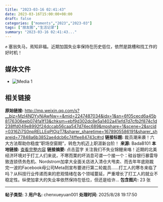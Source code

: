 ```yaml
---
title: "2023-03-16 02:41:43"
date: 2023-03-16T15:00:00+08:00
draft: false
categories: ["moments","2023","2023-03"]
tags: ["朋友圈","生活记录"]
summary: "2023-03-16 02:41:43..."
---
```


✊ 塞翁失马，焉知非福。近期加国失业率保持在历史低位，依然是跳槽和找工作的好时机！

## 媒体文件

- ![Media 1](/Moments/photos/2023-03-16/202303160241430.jpg)

## 相关链接

**原始链接:** http://mp.weixin.qq.com/s?__biz=MzI4NDYyNjAwNw==&mid=2247487034&idx=1&sn=6f05cecd6a45b8176306eeb074fa1f13&chksm=ebf9d302dc8e5a1402a41efd7d7cfb2f874c1d238ffd049e8992f24dccab56caa547d74ec689&mpshare=1&scene=2&srcid=0316Zi7S0npRELLEqPlOjzT7&sharer_sharetime=1678905586191&sharer_shareid=77848a6b3852ae4dcb6c74ffee84743c#rd
**链接标题:** 裁员潮来袭！六大方法帮助你稳度“职场空窗期”，转危为机迈上职涯新台阶！
**来源:** BadaB101
**本地链接:** [查看完整内容](/link_content/2023/03/2023-03-16-5/link_content/)
**链接摘要:** 点击蓝字 关注我们不失业锦鲤来咯！近期的北美经济环境对于打工人们来说，不寒而栗的坏消息可谓一个接一个：硅谷银行暴雷导致连锁债务危机、Nordstrom加拿大全面关店进入清仓大甩卖、而去年年底刚裁完一波的Facebook母公司Meta则宣布要进行第二轮裁员……打工人的寒冬来临了吗？从科技行业传递而来的悲观情绪在各个领域蔓延，严重增长了打工人的就业不稳定性。纵使加拿大的失业率依然保持在低位，但还是给许...
**包含图片:** 23 张

---

**帖子类型:** 3
**用户名:** chenxueyuan001
**处理时间:** 2025/8/28 19:17:50